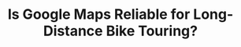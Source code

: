 ---
layout: community
category: community
title: "Is Google Maps Reliable for Long-Distance Bike Touring?"
description: "How many of you use/or have used strictly Google Maps on your phone to navigate? I don’t really want to spend $400 or more on a biking GPS and then have to download maps."
isTopLevel: false
isSingleLevel: false
isArticle: false
datePublished: 2022-06-23 09:07:00 +0300
dateModified: 2022-06-23 09:07:00 +0300
published: false
---